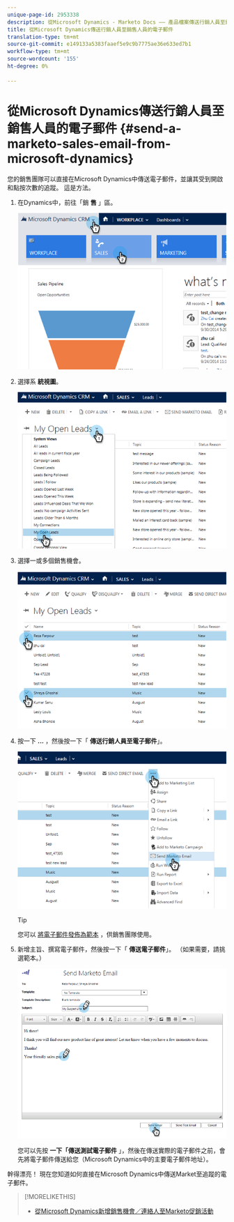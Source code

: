 ```yaml
---
unique-page-id: 2953338
description: 從Microsoft Dynamics - Marketo Docs —— 產品檔案傳送行銷人員至銷售人員的電子郵件
title: 從Microsoft Dynamics傳送行銷人員至銷售人員的電子郵件
translation-type: tm+mt
source-git-commit: e149133a5383faaef5e9c9b7775ae36e633ed7b1
workflow-type: tm+mt
source-wordcount: '155'
ht-degree: 0%

---
```



# 從Microsoft Dynamics傳送行銷人員至銷售人員的電子郵件 {#send-a-marketo-sales-email-from-microsoft-dynamics}

您的銷售團隊可以直接在Microsoft Dynamics中傳送電子郵件，並讓其受到開啟和點按次數的追蹤。 這是方法。

1. 在Dynamics中，前往「銷 **售** 」區。

   ![](assets/image2014-10-20-11-3a56-3a9.png)

1. 選擇系 **統視圖**。

   ![](assets/image2014-10-20-11-3a56-3a20.png)

1. 選擇一或多個銷售機會。

   ![](assets/image2014-10-20-11-3a56-3a35.png)

1. 按一下 **...** ，然後按一下「 **傳送行銷人員至電子郵件**」。

   ![](assets/image2014-10-20-11-3a56-3a57.png)

   >[!TIP]
   >
   >您可以 [將電子郵件發佈為範本](../../../../product-docs/marketo-sales-insight/msi-for-salesforce/features/actions-in-the-msi-panel/send-marketo-email/publish-an-email-to-sales-insight.md) ，供銷售團隊使用。

1. 新增主旨、撰寫電子郵件，然後按一下「 **傳送電子郵件**」。 （如果需要，請挑選範本。）

   ![](assets/image2014-10-20-11-3a57-3a8.png)

   您可以先按 **一下「傳送測試電子郵件** 」，然後在傳送實際的電子郵件之前，會先將電子郵件傳送給您（Microsoft Dynamics中的主要電子郵件地址）。

幹得漂亮！ 現在您知道如何直接在Microsoft Dynamics中傳送Market至追蹤的電子郵件。

>[!MORELIKETHIS]
>
>* [從Microsoft Dynamics新增銷售機會／連絡人至Marketo促銷活動](add-a-lead-contact-to-a-marketo-campaign-from-microsoft-dynamics.md)

>



